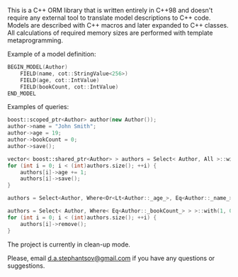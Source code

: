 This is a C++ ORM library that is written entirely in C++98 and doesn't require any external tool to translate model descriptions to C++ code. Models are described with C++ macros and later expanded to C++ classes. All calculations of required memory sizes are performed with template metaprogramming.

Example of a model definition:

```C++
BEGIN_MODEL(Author)
    FIELD(name, cot::StringValue<256>)
    FIELD(age, cot::IntValue)
    FIELD(bookCount, cot::IntValue)
END_MODEL
```

Examples of queries:

```C++
boost::scoped_ptr<Author> author(new Author());
author->name = "John Smith";
author->age = 19;
author->bookCount = 0;
author->save();

vector< boost::shared_ptr<Author> > authors = Select< Author, All >::with(0);
for (int i = 0; i < (int)authors.size(); ++i) {
    authors[i]->age += 1;
    authors[i]->save();
}

authors = Select<Author, Where<Or<Lt<Author::_age_>, Eq<Author::_name_> > > >::with(2, 41, "John Smith");

authors = Select< Author, Where< Eq<Author::_bookCount_> > >::with(1, 0);
for (int i = 0; i < (int)authors.size(); ++i) {
    authors[i]->remove();
}
```

The project is currently in clean-up mode.

Please, email d.a.stephantsov@gmail.com if you have any questions or suggestions.
